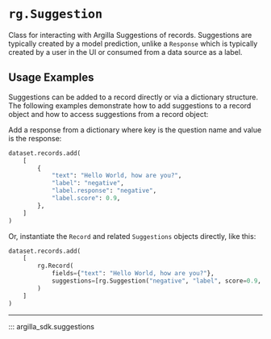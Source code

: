 # `rg.Suggestion`

Class for interacting with Argilla Suggestions of records. Suggestions are typically created by a model prediction, unlike a `Response` which is typically created by a user in the UI or consumed from a data source as a label.

## Usage Examples

Suggestions can be added to a record directly or via a dictionary structure. The following examples demonstrate how to add suggestions to a record object and how to access suggestions from a record object:

Add a response from a dictionary where key is the question name and value is the response:

```python
dataset.records.add(
    [
        {
            "text": "Hello World, how are you?",
            "label": "negative",
            "label.response": "negative",
            "label.score": 0.9,
        },
    ]
)
```
Or, instantiate the `Record` and related `Suggestions` objects directly, like this:

```python
dataset.records.add(
    [
        rg.Record(
            fields={"text": "Hello World, how are you?"},
            suggestions=[rg.Suggestion("negative", "label", score=0.9, agent="model_name")],
        )
    ]
)
```

---

::: argilla_sdk.suggestions